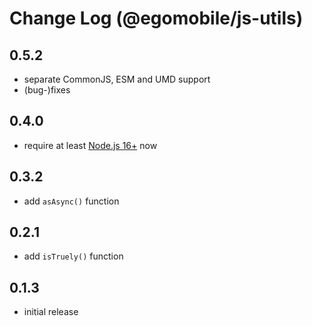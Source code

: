 # Change Log (@egomobile/js-utils)

## 0.5.2

- separate CommonJS, ESM and UMD support
- (bug-)fixes

## 0.4.0

- require at least [Node.js 16+](https://nodejs.org/en/blog/release/v16.0.0/) now

## 0.3.2

- add `asAsync()` function

## 0.2.1

- add `isTruely()` function

## 0.1.3

- initial release

